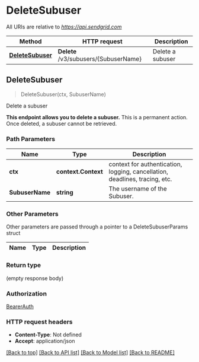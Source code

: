 # DeleteSubuser

All URIs are relative to *https://api.sendgrid.com*

Method | HTTP request | Description
------------- | ------------- | -------------
[**DeleteSubuser**](DeleteSubuser.md#DeleteSubuser) | **Delete** /v3/subusers/{SubuserName} | Delete a subuser



## DeleteSubuser

> DeleteSubuser(ctx, SubuserName)

Delete a subuser

**This endpoint allows you to delete a subuser.**  This is a permanent action. Once deleted, a subuser cannot be retrieved.

### Path Parameters


Name | Type | Description
------------- | ------------- | -------------
**ctx** | **context.Context** | context for authentication, logging, cancellation, deadlines, tracing, etc.
**SubuserName** | **string** | The username of the Subuser.

### Other Parameters

Other parameters are passed through a pointer to a DeleteSubuserParams struct


Name | Type | Description
------------- | ------------- | -------------

### Return type

 (empty response body)

### Authorization

[BearerAuth](../README.md#BearerAuth)

### HTTP request headers

- **Content-Type**: Not defined
- **Accept**: application/json

[[Back to top]](#) [[Back to API list]](../README.md#documentation-for-api-endpoints)
[[Back to Model list]](../README.md#documentation-for-models)
[[Back to README]](../README.md)

